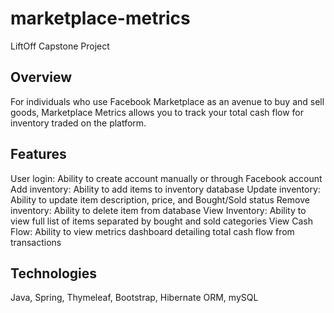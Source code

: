 # marketplace-metrics
LiftOff Capstone Project

## Overview
For individuals who use Facebook Marketplace as an avenue to buy and sell goods, Marketplace Metrics allows you to track your total cash flow for inventory traded on the platform.

## Features
User login: Ability to create account manually or through Facebook account
Add inventory: Ability to add items to inventory database
Update inventory: Ability to update item description, price, and Bought/Sold status
Remove inventory: Ability to delete item from database
View Inventory: Ability to view full list of items separated by bought and sold categories
View Cash Flow: Ability to view metrics dashboard detailing total cash flow from transactions

## Technologies
Java, Spring, Thymeleaf, Bootstrap, Hibernate ORM, mySQL


